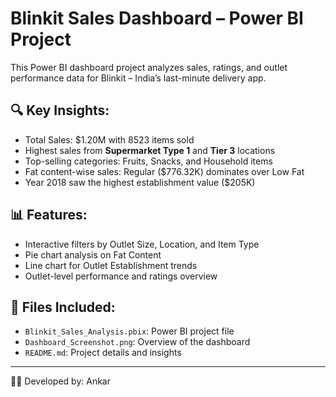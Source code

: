 # Blinkit Sales Dashboard – Power BI Project

This Power BI dashboard project analyzes sales, ratings, and outlet performance data for Blinkit – India’s last-minute delivery app.

## 🔍 Key Insights:
- Total Sales: $1.20M with 8523 items sold
- Highest sales from **Supermarket Type 1** and **Tier 3** locations
- Top-selling categories: Fruits, Snacks, and Household items
- Fat content-wise sales: Regular ($776.32K) dominates over Low Fat
- Year 2018 saw the highest establishment value ($205K)

## 📊 Features:
- Interactive filters by Outlet Size, Location, and Item Type
- Pie chart analysis on Fat Content
- Line chart for Outlet Establishment trends
- Outlet-level performance and ratings overview

## 📁 Files Included:
- `Blinkit_Sales_Analysis.pbix`: Power BI project file
- `Dashboard_Screenshot.png`: Overview of the dashboard
- `README.md`: Project details and insights

---

👨‍💻 Developed by: Ankar
